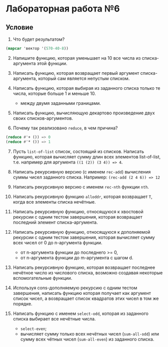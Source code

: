 # Лабораторная работа №6
## Условие

1. Что будет результатом? 
  
  ```lisp
(mapcar 'вектор '(570-40-8))
  ```

2. Напишите функцию, которая уменьшает на 10 все числа из списка-аргумента этой функции.

3. Написать функцию, которая возвращает первый аргумент списка-аргумента, который сам является непустым списком.

4. Написать функцию, которая выбирая из заданного списка только те числа, которые больше 1 и меньше 10.
	- между двумя заданными границами.

5. Написать функцию, вычисляющую декартово произведение двух своих списков-аргументов.

6. Почему так реализовано `reduce`, в чем причина?

  ```lisp
(reduce #'+ ()) => 0
(reduce #'* ()) => 1
  ```

7. Пусть `list-of-list` список, состоящий из списков. Написать функцию, которая вычисляет сумму длин всех элементов list-of-list, т.е. например для аргумента `((1 (2)) (3 4)) => 4`.

8. Написать рекурсивную версию (с именем `rec-add`) вычисления суммы чисел заданного списка. 
Например: `(rec-add (2 4 6)) => 12`

9. Написать рекурсивную версию с именем `rec-nth` функции `nth`.

10. Написать рекурсивную функцию `alloddr`, которая возвращает `T`, когда все элементы списка нечётные.

11. Написать рекурсивную функцию, относящуюся к хвостовой рекурсии с одним тестом завершения, которая возвращает последний элемент списка-аргумента.

12. Написать рекурсивную функцию, относящуюся к дополняемой рекурсии с одним тестом завершения, которая вычисляет сумму всех чисел от 0 до n-аргумента функции.
	- от n-аргумента функции до последнего >= 0,
	- от n-аргумента функции до m-аргумента c шагом d.

13. Написать рекурсивную функцию, которая возвращает последнее нечётное число из числового списка, возможно создавая некоторые вспомогательные функции.

14. Используя cons-дополняемую рекурсию с одним тестом завершения, написать функцию которая получает как аргумент список чисел, а возвращает список квадратов этих чисел в том же порядке.

15. Написать функцию с именем `select-odd`, которая из заданного списка выбирает все нечётные числа.
	- `select-even`;
	- вычисляет сумму только всех нечётных чисел 
      (`sum-all-odd`) или сумму всех чётных чисел (`sum-all-even`) из
      заданного списка.
